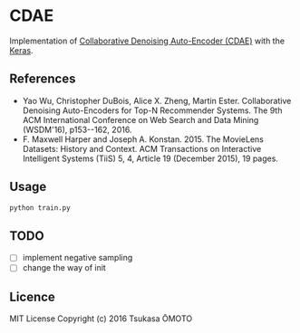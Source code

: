 # CDAE

Implementation of [Collaborative Denoising Auto-Encoder (CDAE)](http://yaowu.co/ "CDAE") with the [Keras](http://keras.io/ "Keras Documentation").

## References

* Yao Wu, Christopher DuBois, Alice X. Zheng, Martin Ester. Collaborative Denoising Auto-Encoders for Top-N Recommender Systems. The 9th ACM International Conference on Web Search and Data Mining (WSDM'16), p153--162, 2016.
* F. Maxwell Harper and Joseph A. Konstan. 2015. The MovieLens Datasets: History and Context. ACM Transactions on Interactive Intelligent Systems (TiiS) 5, 4, Article 19 (December 2015), 19 pages.

## Usage

```sh
python train.py
```

## TODO

- [ ] implement negative sampling
- [ ] change the way of init

## Licence

MIT License
Copyright (c) 2016 Tsukasa ŌMOTO
